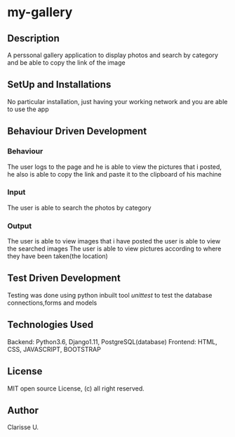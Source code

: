 # my-gallery

## Description
A perssonal gallery application to display photos and search by category and be able to copy the link of the image

## SetUp and Installations
No particular installation, just having your working network and you are able to use the app

## Behaviour Driven Development
### Behaviour 
The user logs to the page and he is able to view the pictures that i posted, he also is able to copy 
the link and paste it to the clipboard of his machine
### Input
The user is able to search the photos by category
### Output
The user is able to view images that i have posted 
the user is able to view the searched images
The user is able to view pictures according to where they have been taken(the location)

## Test Driven Development
Testing was done using python inbuilt tool *unittest* to test the database connections,forms and models

## Technologies Used
Backend: Python3.6, Django1.11, PostgreSQL(database)
Frontend: HTML, CSS, JAVASCRIPT, BOOTSTRAP

## License
MIT open source License, (c) all right reserved.

## Author
Clarisse U.
